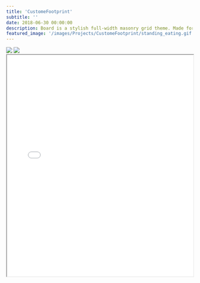 ```yaml
---
title: 'CustomeFootprint'
subtitle: ''
date: 2018-06-30 00:00:00
description: Board is a stylish full-width masonry grid theme. Made for designers, artists, photographers and developers to show off their best work.
featured_image: '/images/Projects/CustomeFootprint/standing_eating.gif'
---
```


<!-- ![hi]({{site.baseurl}}/images/Projects/gh/gh.png/) -->

<div class="gallery" data-columns="3">
	<img src="{{site.baseurl}}/images/Projects/CustomeFootprint/standing_eating.gif">
	<img src="{{site.baseurl}}/images/MyDay/italy/IMG_7199.JPG">
</div>

<iframe src="{{site.baseurl}}//images/Projects/CustomeFootprint/Kefan_508.pdf" width="100%" height="600px"></iframe>

<!-- [download]({{site.baseurl}}/images/Projects/CustomeFootprint/Kefan_0322.pdf/) -->